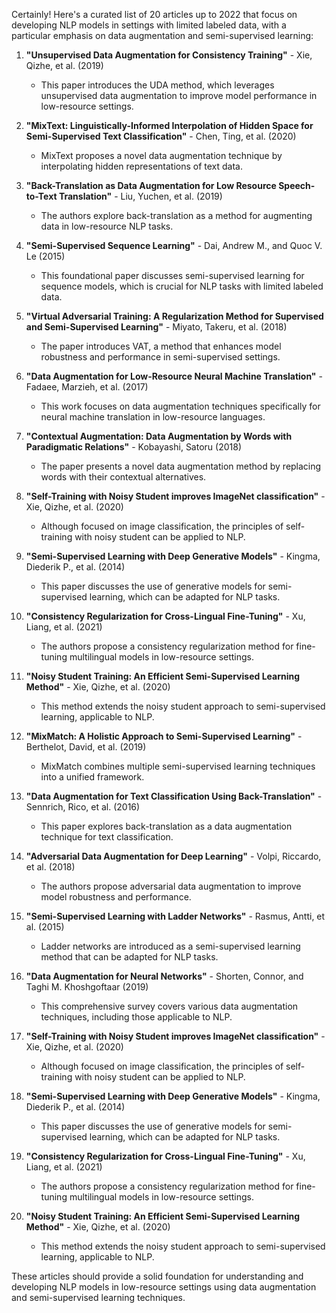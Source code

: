 Certainly! Here's a curated list of 20 articles up to 2022 that focus on developing NLP models in settings with limited labeled data, with a particular emphasis on data augmentation and semi-supervised learning:

1. **"Unsupervised Data Augmentation for Consistency Training"** - Xie, Qizhe, et al. (2019)
   - This paper introduces the UDA method, which leverages unsupervised data augmentation to improve model performance in low-resource settings.

2. **"MixText: Linguistically-Informed Interpolation of Hidden Space for Semi-Supervised Text Classification"** - Chen, Ting, et al. (2020)
   - MixText proposes a novel data augmentation technique by interpolating hidden representations of text data.

3. **"Back-Translation as Data Augmentation for Low Resource Speech-to-Text Translation"** - Liu, Yuchen, et al. (2019)
   - The authors explore back-translation as a method for augmenting data in low-resource NLP tasks.

4. **"Semi-Supervised Sequence Learning"** - Dai, Andrew M., and Quoc V. Le (2015)
   - This foundational paper discusses semi-supervised learning for sequence models, which is crucial for NLP tasks with limited labeled data.

5. **"Virtual Adversarial Training: A Regularization Method for Supervised and Semi-Supervised Learning"** - Miyato, Takeru, et al. (2018)
   - The paper introduces VAT, a method that enhances model robustness and performance in semi-supervised settings.

6. **"Data Augmentation for Low-Resource Neural Machine Translation"** - Fadaee, Marzieh, et al. (2017)
   - This work focuses on data augmentation techniques specifically for neural machine translation in low-resource languages.

7. **"Contextual Augmentation: Data Augmentation by Words with Paradigmatic Relations"** - Kobayashi, Satoru (2018)
   - The paper presents a novel data augmentation method by replacing words with their contextual alternatives.

8. **"Self-Training with Noisy Student improves ImageNet classification"** - Xie, Qizhe, et al. (2020)
   - Although focused on image classification, the principles of self-training with noisy student can be applied to NLP.

9. **"Semi-Supervised Learning with Deep Generative Models"** - Kingma, Diederik P., et al. (2014)
   - This paper discusses the use of generative models for semi-supervised learning, which can be adapted for NLP tasks.

10. **"Consistency Regularization for Cross-Lingual Fine-Tuning"** - Xu, Liang, et al. (2021)
    - The authors propose a consistency regularization method for fine-tuning multilingual models in low-resource settings.

11. **"Noisy Student Training: An Efficient Semi-Supervised Learning Method"** - Xie, Qizhe, et al. (2020)
    - This method extends the noisy student approach to semi-supervised learning, applicable to NLP.

12. **"MixMatch: A Holistic Approach to Semi-Supervised Learning"** - Berthelot, David, et al. (2019)
    - MixMatch combines multiple semi-supervised learning techniques into a unified framework.

13. **"Data Augmentation for Text Classification Using Back-Translation"** - Sennrich, Rico, et al. (2016)
    - This paper explores back-translation as a data augmentation technique for text classification.

14. **"Adversarial Data Augmentation for Deep Learning"** - Volpi, Riccardo, et al. (2018)
    - The authors propose adversarial data augmentation to improve model robustness and performance.

15. **"Semi-Supervised Learning with Ladder Networks"** - Rasmus, Antti, et al. (2015)
    - Ladder networks are introduced as a semi-supervised learning method that can be adapted for NLP tasks.

16. **"Data Augmentation for Neural Networks"** - Shorten, Connor, and Taghi M. Khoshgoftaar (2019)
    - This comprehensive survey covers various data augmentation techniques, including those applicable to NLP.

17. **"Self-Training with Noisy Student improves ImageNet classification"** - Xie, Qizhe, et al. (2020)
    - Although focused on image classification, the principles of self-training with noisy student can be applied to NLP.

18. **"Semi-Supervised Learning with Deep Generative Models"** - Kingma, Diederik P., et al. (2014)
    - This paper discusses the use of generative models for semi-supervised learning, which can be adapted for NLP tasks.

19. **"Consistency Regularization for Cross-Lingual Fine-Tuning"** - Xu, Liang, et al. (2021)
    - The authors propose a consistency regularization method for fine-tuning multilingual models in low-resource settings.

20. **"Noisy Student Training: An Efficient Semi-Supervised Learning Method"** - Xie, Qizhe, et al. (2020)
    - This method extends the noisy student approach to semi-supervised learning, applicable to NLP.

These articles should provide a solid foundation for understanding and developing NLP models in low-resource settings using data augmentation and semi-supervised learning techniques.